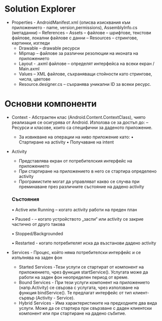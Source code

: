 # Solution Explorer

- Properties - AndroidManifest.xml (описва изисквания към приложението - name, version,permissions), AssemblyInfo.cs (метаданни)
– References
– Assets – файлове – шрифтове, текстови файлове, локални файлове с данни
– Resources – стрингове, картинки, изгледи
  - Drawable – drawable ресурси
  - Mipmap – файлове за различни резолюции на иконата на приложението
  - Layout - .axml файлове – определят интерфейса на всеки екран / Main.axml
  - Values – XML файлове, съхраняващи стойности като стрингове, числа, цветове
  - Resource.designer.cs – съхранява уникални ID за всеки ресурс. 
  
# Основни компоненти

- Context - Абстрактен клас (Android.Content.ContextClass), чиято реализация се осигурява от Android.
    Използва се за достъп до:
    – Ресурси и класове, които са специфични за даденото приложение.
    - За извикване на операции на ниво приложение като: 
        • Стартиране на activity
        • Получаване на intent
        
- Activity
  - Представлява екран от потребителския интерфейс на приложението
  - При стартиране на приложението в него се стартира определено activity
  - Програмистите могат да управляват какво се случва при преминаване през различните състояние на дадено activity
  
  ### Състояния
     • Active или Running – когато activity работи на преден план
     
     • Paused - – когато устройството „заспи“ или activity се закрие частично от друго такова
     
     • Stopped/Backgrounded
     
     • Restarted - когато потребителят иска да възстанови дадено activity
     
- Services - Процес, който няма потребителски интерфейс и се изпълнява на заден фон  
    - Started Services -Тези услуги се стартират от компонент на приложението, чрез функция startService(). Услугата може да работи на заден фон неопределен период от време.
    - Bound Services - При тези услуги компонент на приложението (напр.Activity) се свързва с услугата, чрез използване на функция bindService(). Те предлагат интерфейс от тип клиент-сървър (Activity - Service).
    - Hybrid Services - Има характеристиките на предходните два вида услуги. Може да се стартира при свързване с даден клиентски компонент или при стартиране на дадено събитие.
    

